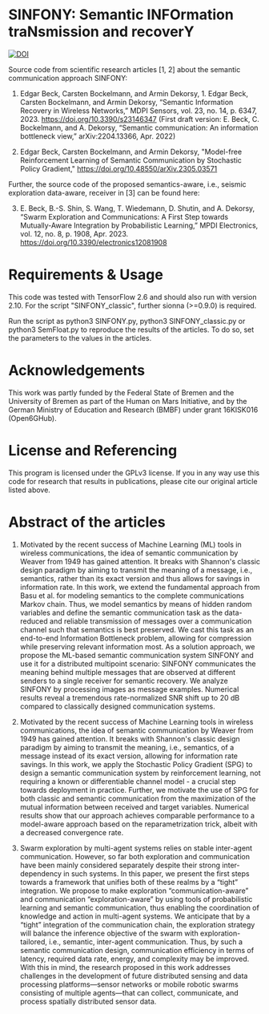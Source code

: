 # SINFONY: Semantic INFOrmation traNsmission and recoverY

[![DOI](https://zenodo.org/badge/DOI/10.5281/zenodo.8006567.svg)](https://doi.org/10.5281/zenodo.8006567)

Source code from scientific research articles [1, 2] about the semantic communication approach SINFONY:

1. Edgar Beck, Carsten Bockelmann, and Armin Dekorsy, 1. Edgar Beck, Carsten Bockelmann, and Armin Dekorsy, “Semantic Information Recovery in Wireless Networks,” MDPI Sensors, vol. 23, no. 14, p. 6347, 2023. https://doi.org/10.3390/s23146347
(First draft version: E. Beck, C. Bockelmann, and A. Dekorsy, “Semantic communication: An information bottleneck view,” arXiv:2204.13366, Apr. 2022)

2. Edgar Beck, Carsten Bockelmann, and Armin Dekorsy, "Model-free Reinforcement Learning of Semantic Communication by Stochastic Policy Gradient," https://doi.org/10.48550/arXiv.2305.03571

Further, the source code of the proposed semantics-aware, i.e., seismic exploration data-aware, receiver in [3] can be found here:

3. E. Beck, B.-S. Shin, S. Wang, T. Wiedemann, D. Shutin, and A. Dekorsy, “Swarm Exploration and Communications: A First Step towards Mutually-Aware Integration by Probabilistic Learning,” MPDI Electronics, vol. 12, no. 8, p. 1908, Apr. 2023. https://doi.org/10.3390/electronics12081908

# Requirements & Usage

This code was tested with TensorFlow 2.6 and should also run with version 2.10. For the script "SINFONY_classic", further sionna (>=0.9.0) is required.

Run the script as python3 SINFONY.py, python3 SINFONY_classic.py or python3 SemFloat.py to reproduce the results of the articles. To do so, set the parameters to the values in the articles.

# Acknowledgements

This work was partly funded by the Federal State of Bremen and the University of Bremen as part of the Human on Mars Initiative, and by the German Ministry of Education and Research (BMBF) under grant 16KISK016 (Open6GHub).

# License and Referencing

This program is licensed under the GPLv3 license. If you in any way use this code for research that results in publications, please cite our original article listed above.

# Abstract of the articles

1. Motivated by the recent success of Machine Learning (ML) tools in wireless communications, the idea of semantic communication by Weaver from 1949 has gained attention. It breaks with Shannon's classic design paradigm by aiming to transmit the meaning of a message, i.e., semantics, rather than its exact version and thus allows for savings in information rate. In this work, we extend the fundamental approach from Basu et al. for modeling semantics to the complete communications Markov chain. Thus, we model semantics by means of hidden random variables and define the semantic communication task as the data-reduced and reliable transmission of messages over a communication channel such that semantics is best preserved. We cast this task as an end-to-end Information Bottleneck problem, allowing for compression while preserving relevant information most. As a solution approach, we propose the ML-based semantic communication system SINFONY and use it for a distributed multipoint scenario: SINFONY communicates the meaning behind multiple messages that are observed at different senders to a single receiver for semantic recovery. We analyze SINFONY by processing images as message examples. Numerical results reveal a tremendous rate-normalized SNR shift up to 20 dB compared to classically designed communication systems.

2. Motivated by the recent success of Machine Learning tools in wireless communications, the idea of semantic communication by Weaver from 1949 has gained attention. It breaks with Shannon's classic design paradigm by aiming to transmit the meaning, i.e., semantics, of a message instead of its exact version, allowing for information rate savings. In this work, we apply the Stochastic Policy Gradient (SPG) to design a semantic communication system by reinforcement learning, not requiring a known or differentiable channel model - a crucial step towards deployment in practice. Further, we motivate the use of SPG for both classic and semantic communication from the maximization of the mutual information between received and target variables. Numerical results show that our approach achieves comparable performance to a model-aware approach based on the reparametrization trick, albeit with a decreased convergence rate.

3. Swarm exploration by multi-agent systems relies on stable inter-agent communication. However, so far both exploration and communication have been mainly considered separately despite their strong inter-dependency in such systems. In this paper, we present the first steps towards a framework that unifies both of these realms by a “tight” integration. We propose to make exploration “communication-aware” and communication “exploration-aware” by using tools of probabilistic learning and semantic communication, thus enabling the coordination of knowledge and action in multi-agent systems. We anticipate that by a “tight” integration of the communication chain, the exploration strategy will balance the inference objective of the swarm with exploration-tailored, i.e., semantic, inter-agent communication. Thus, by such a semantic communication design, communication efficiency in terms of latency, required data rate, energy, and complexity may be improved. With this in mind, the research proposed in this work addresses challenges in the development of future distributed sensing and data processing platforms—sensor networks or mobile robotic swarms consisting of multiple agents—that can collect, communicate, and process spatially distributed sensor data.
